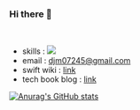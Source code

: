 ### Hi there 👋

<br>


- skills : <img src="https://img.shields.io/badge/Swift-FA7343?style=flat-square&logo=Swift&logoColor=white"/></a>
- email : djm07245@gmail.com
- swift wiki : [link](https://seo-o0.notion.site/dc3f3d2801ec49a68213dc77fd9a5dd9?v=efabb44f405d4d32932b162ba1ca6520)
- tech book blog : [link](https://seo-o0.notion.site/85bc87bb7a1240b2896a27a7c5f77c6a?v=bb01ebb79dd249219a066e0443394b31)


[![Anurag's GitHub stats](https://github-readme-stats.vercel.app/api?username=SongSeoYoung)](https://github.com/anuraghazra/github-readme-stats)

